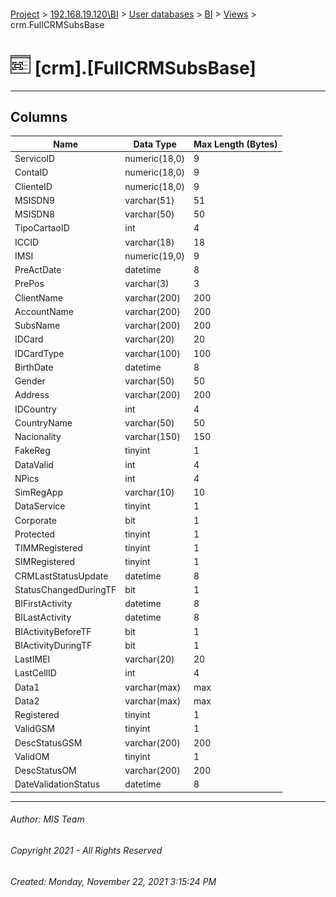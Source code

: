 #### 

[Project](../../../../index.md) > [192.168.19.120\\BI](../../../index.md) > [User databases](../../index.md) > [BI](../index.md) > [Views](Views.md) > crm.FullCRMSubsBase

# ![Views](../../../../Images/View32.png) [crm].[FullCRMSubsBase]

---

## <a name="#columns"></a>Columns

| Name | Data Type | Max Length (Bytes) |
|---|---|---|
| ServicoID | numeric(18,0) | 9 |
| ContaID | numeric(18,0) | 9 |
| ClienteID | numeric(18,0) | 9 |
| MSISDN9 | varchar(51) | 51 |
| MSISDN8 | varchar(50) | 50 |
| TipoCartaoID | int | 4 |
| ICCID | varchar(18) | 18 |
| IMSI | numeric(19,0) | 9 |
| PreActDate | datetime | 8 |
| PrePos | varchar(3) | 3 |
| ClientName | varchar(200) | 200 |
| AccountName | varchar(200) | 200 |
| SubsName | varchar(200) | 200 |
| IDCard | varchar(20) | 20 |
| IDCardType | varchar(100) | 100 |
| BirthDate | datetime | 8 |
| Gender | varchar(50) | 50 |
| Address | varchar(200) | 200 |
| IDCountry | int | 4 |
| CountryName | varchar(50) | 50 |
| Nacionality | varchar(150) | 150 |
| FakeReg | tinyint | 1 |
| DataValid | int | 4 |
| NPics | int | 4 |
| SimRegApp | varchar(10) | 10 |
| DataService | tinyint | 1 |
| Corporate | bit | 1 |
| Protected | tinyint | 1 |
| TIMMRegistered | tinyint | 1 |
| SIMRegistered | tinyint | 1 |
| CRMLastStatusUpdate | datetime | 8 |
| StatusChangedDuringTF | bit | 1 |
| BIFirstActivity | datetime | 8 |
| BILastActivity | datetime | 8 |
| BIActivityBeforeTF | bit | 1 |
| BIActivityDuringTF | bit | 1 |
| LastIMEI | varchar(20) | 20 |
| LastCellID | int | 4 |
| Data1 | varchar(max) | max |
| Data2 | varchar(max) | max |
| Registered | tinyint | 1 |
| ValidGSM | tinyint | 1 |
| DescStatusGSM | varchar(200) | 200 |
| ValidOM | tinyint | 1 |
| DescStatusOM | varchar(200) | 200 |
| DateValidationStatus | datetime | 8 |


---

###### Author:  MIS Team

###### Copyright 2021 - All Rights Reserved

###### Created: Monday, November 22, 2021 3:15:24 PM

